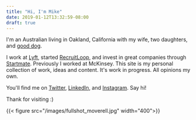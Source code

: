 ```yaml
---
title: "Hi, I'm Mike"
date: 2019-01-12T13:32:59-08:00
draft: true
---
```

I'm an Australian living in Oakland, California with my wife, two daughters, and <a href="https://www.instagram.com/p/Bs1lxcUn9jTGzlR-lZ0sSU3KbXZLjUYTb3i7nw0/" target="_blank">good dog</a>.

I work at [Lyft][1], started [RecruitLoop][2], and invest in great companies through [Startmate](http://startmate.com.au). Previously I worked at McKinsey. This site is my personal collection of work, ideas and content. It's work in progress. All opinions my own.

  [1]:  "http://lyft.com"
  [2]:  "http://recruitloop.com"

You'll find me on [Twitter](http://twitter.com/mboverell), [LinkedIn](http://linkedin.com/in/michaeloverell), and [Instagram](http://instagram.com/mboverell). Say hi!

Thank for visiting :)

{{< figure src="/images/fullshot_moverell.jpg" width="400">}}
